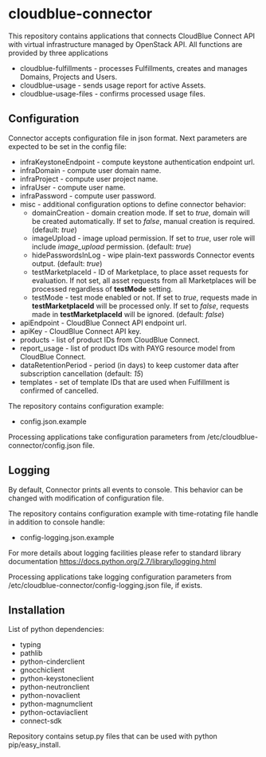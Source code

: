 <!--
# ******************************************************************************
# Copyright (c) 2020-2021, Virtuozzo International GmbH.
# This source code is distributed under MIT software license.
# ******************************************************************************
-->

# cloudblue-connector
This repository contains applications that connects CloudBlue Connect API with virtual infrastructure managed by OpenStack API. All functions are provided by three applications
 - cloudblue-fulfillments - processes Fulfillments, creates and manages Domains, Projects and Users.
 - cloudblue-usage - sends usage report for active Assets.
 - cloudblue-usage-files - confirms processed usage files.

## Configuration
Connector accepts configuration file in json format. Next parameters are expected to be set in the config file:
 - infraKeystoneEndpoint - compute keystone authentication endpoint url.
 - infraDomain - compute user domain name.
 - infraProject - compute user project name.
 - infraUser - compute user name.
 - infraPassword - compute user password.
 - misc - additional configuration options to define connector behavior:
   - domainCreation - domain creation mode. If set to _true_, domain will be created automatically.
     If set to _false_, manual creation is required.
     (default: _true_)
   - imageUpload - image upload permission. If set to _true_, user role will include _image_upload_ permission.
     (default: _true_)
   - hidePasswordsInLog - wipe plain-text passwords Connector events output.
     (default: _true_)
   - testMarketplaceId - ID of Marketplace, to place asset requests for evaluation. If not set, all asset requests from all Marketplaces will be processed regardless of **testMode** setting.   
   - testMode - test mode enabled or not.
     If set to _true_, requests made in **testMarketplaceId** will be processed only.
     If set to _false_, requests made in **testMarketplaceId** will be ignored.
     (default: _false_)
 - apiEndpoint - CloudBlue Connect API endpoint url.
 - apiKey - CloudBlue Connect API key.
 - products - list of product IDs from CloudBlue Connect.
 - report_usage - list of product IDs with PAYG resource model from CloudBlue Connect.
 - dataRetentionPeriod - period (in days) to keep customer data after subscription cancellation
   (default: _15_)
 - templates - set of template IDs that are used when Fulfillment is confirmed of cancelled.
 
The repository contains configuration example:
 - config.json.example

Processing applications take configuration parameters from /etc/cloudblue-connector/config.json file.

## Logging
By default, Connector prints all events to console. This behavior can be changed with modification of configuration file.

The repository contains configuration example with time-rotating file handle in addition to console handle:
 - config-logging.json.example

For more details about logging facilities please refer to standard library documentation https://docs.python.org/2.7/library/logging.html

Processing applications take logging configuration parameters from /etc/cloudblue-connector/config-logging.json file, if exists.

## Installation
List of python dependencies:
- typing
- pathlib
- python-cinderclient
- gnocchiclient
- python-keystoneclient
- python-neutronclient
- python-novaclient
- python-magnumclient
- python-octaviaclient
- connect-sdk

Repository contains setup.py files that can be used with python pip/easy_install.
